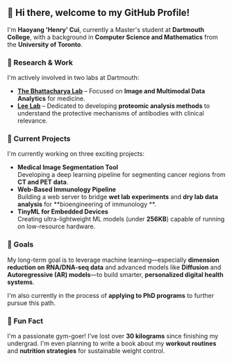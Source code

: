 ## 👋 Hi there, welcome to my GitHub Profile!

I'm **Haoyang 'Henry' Cui**, currently a Master's student at **Dartmouth College**, with a background in **Computer Science and Mathematics** from the **University of Toronto**.

### 🔬 Research & Work
I'm actively involved in two labs at Dartmouth:
- [**The Bhattacharya Lab**](https://sites.dartmouth.edu/bhattacharya-lab/) – Focused on **Image and Multimodal Data Analytics** for medicine.
- [**Lee Lab**](https://lee-lab.engineering.dartmouth.edu/) – Dedicated to developing **proteomic analysis methods** to understand the protective mechanisms of antibodies with clinical relevance.

### 🚀 Current Projects
I'm currently working on three exciting projects:
- **Medical Image Segmentation Tool**  
  Developing a deep learning pipeline for segmenting cancer regions from **CT and PET data**.
- **Web-Based Immunology Pipeline**  
  Building a web server to bridge **wet lab experiments** and **dry lab data analysis** for **bioengineering of immunology **.
- **TinyML for Embedded Devices**  
  Creating ultra-lightweight ML models (under **256KB**) capable of running on low-resource hardware.

### 🎯 Goals
My long-term goal is to leverage machine learning—especially **dimension reduction on RNA/DNA-seq data** and advanced models like **Diffusion** and **Autoregressive (AR) models**—to build smarter, **personalized digital health systems**.

I'm also currently in the process of **applying to PhD programs** to further pursue this path.

### 💪 Fun Fact
I'm a passionate gym-goer! I’ve lost over **30 kilograms** since finishing my undergrad. I'm even planning to write a book about my **workout routines** and **nutrition strategies** for sustainable weight control.

<!--
[![Anurag's GitHub stats](https://github-readme-stats.vercel.app/api?username=HYBleek)](https://github.com/anuraghazra/github-readme-stats)
**HYBleek/HYBleek** is a ✨ _special_ ✨ repository because its `README.md` (this file) appears on your GitHub profile.

Here are some ideas to get you started:

- 🔭 I’m currently working on ...
- 🌱 I’m currently learning ...
- 👯 I’m looking to collaborate on ...
- 🤔 I’m looking for help with ...
- 💬 Ask me about ...
- 📫 How to reach me: ...
- 😄 Pronouns: ...
- ⚡ Fun fact: ...
-->
